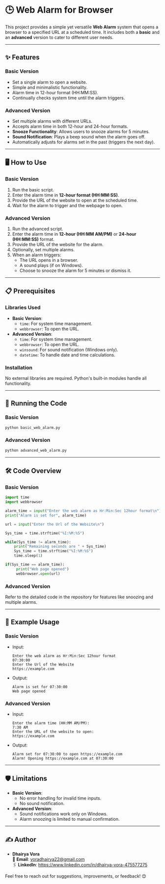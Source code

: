 # 🕒 Web Alarm for Browser

This project provides a simple yet versatile **Web Alarm** system that opens a browser to a specified URL at a scheduled time. It includes both a **basic** and an **advanced** version to cater to different user needs.

---

## ✨ Features

### Basic Version
- Set a single alarm to open a website.
- Simple and minimalistic functionality.
- Alarm time in 12-hour format (HH:MM:SS).
- Continually checks system time until the alarm triggers.

### Advanced Version
- Set multiple alarms with different URLs.
- Accepts alarm time in both 12-hour and 24-hour formats.
- **Snooze Functionality**: Allows users to snooze alarms for 5 minutes.
- **Sound Notification**: Plays a beep sound when the alarm goes off.
- Automatically adjusts for alarms set in the past (triggers the next day).

---

## 🖥️ How to Use

### Basic Version
1. Run the basic script.
2. Enter the alarm time in **12-hour format (HH:MM:SS)**.
3. Provide the URL of the website to open at the scheduled time.
4. Wait for the alarm to trigger and the webpage to open.

### Advanced Version
1. Run the advanced script.
2. Enter the alarm time in **12-hour (HH:MM AM/PM)** or **24-hour (HH:MM:SS)** format.
3. Provide the URL of the website for the alarm.
4. Optionally, set multiple alarms.
5. When an alarm triggers:
   - The URL opens in a browser.
   - A sound plays (if on Windows).
   - Choose to snooze the alarm for 5 minutes or dismiss it.

---

## 📋 Prerequisites

### Libraries Used
- **Basic Version**:
  - `time`: For system time management.
  - `webbrowser`: To open the URL.
- **Advanced Version**:
  - `time`: For system time management.
  - `webbrowser`: To open the URL.
  - `winsound`: For sound notification (Windows only).
  - `datetime`: To handle date and time calculations.

### Installation
No external libraries are required. Python's built-in modules handle all functionality.

---

## 🚀 Running the Code

### Basic Version
```bash
python basic_web_alarm.py
```

### Advanced Version
```bash
python advanced_web_alarm.py
```

---

## 🛠️ Code Overview

### Basic Version
```python
import time
import webbrowser

alarm_time = input("Enter the web alarm as Hr:Min:Sec 12hour format\n")
print("Alarm is set for", alarm_time)

url = input("Enter the Url of the Website\n")

Sys_time = time.strftime("%I:%M:%S")

while(Sys_time != alarm_time):
    print("Remaining seconds are " + Sys_time)
    Sys_time = time.strftime("%I:%M:%S")
    time.sleep(1)

if(Sys_time == alarm_time):
     print("Web page opened")
     webbrowser.open(url)
```

### Advanced Version
Refer to the detailed code in the repository for features like snoozing and multiple alarms.

---

## 📅 Example Usage

### Basic Version
- Input:
  ```
  Enter the web alarm as Hr:Min:Sec 12hour format
  07:30:00
  Enter the Url of the Website
  https://example.com
  ```
- Output:
  ```
  Alarm is set for 07:30:00
  Web page opened
  ```

### Advanced Version
- Input:
  ```
  Enter the alarm time (HH:MM AM/PM):
  7:30 AM
  Enter the URL of the website to open:
  https://example.com
  ```
- Output:
  ```
  Alarm set for 07:30:00 to open https://example.com
  Alarm! Opening https://example.com at 07:30:00
  ```

---

## 🛡️ Limitations
- **Basic Version**:
  - No error handling for invalid time inputs.
  - No sound notification.
- **Advanced Version**:
  - Sound notifications work only on Windows.
  - Alarm snoozing is limited to manual confirmation.

---

## ✍️ Author

- **Dhairya Vora**  
  📧 **Email**: voradhairya22@gmail.com  
  🖇️ **LinkedIn**: https://www.linkedin.com/in/dhairya-vora-475577275

Feel free to reach out for suggestions, improvements, or feedback! 😊
